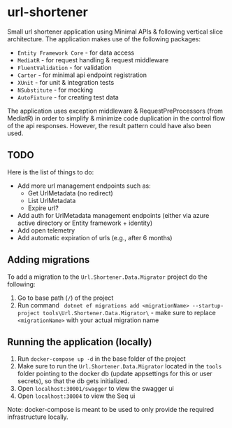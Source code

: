 # url-shortener
Small url shortener application using Minimal APIs & following vertical slice architecture. 
The application makes use of the following packages:
- `Entity Framework Core` - for data access
- `MediatR` - for request handling & request middleware
- `FluentValidation` - for validation
- `Carter` - for minimal api endpoint registration
- `XUnit` - for unit & integration tests
- `NSubstitute` - for mocking
- `AutoFixture` - for creating test data

The application uses exception middleware & RequestPreProcessors (from MediatR) in order to simplify & minimize code duplication in the control flow of the api responses. However, the result pattern could have also been used.

## TODO
Here is the list of things to do:
- Add more url management endpoints such as:
  - Get UrlMetadata (no redirect)
  - List UrlMetadata
  - Expire url?
- Add auth for UrlMetadata management endpoints (either via azure active directory or Entity framework + identity)
- Add open telemetry
- Add automatic expiration of urls (e.g., after 6 months)

## Adding migrations
To add a migration to the `Url.Shortener.Data.Migrator` project do the following:
1. Go to base path (`/`) of the project
2. Run command ` dotnet ef migrations add <migrationName> --startup-project tools\Url.Shortener.Data.Migrator\` - make sure to replace `<migrationName>` with your actual migration name

## Running the application (locally)
1. Run `docker-compose up -d` in the base folder of the project
2. Make sure to run the `Url.Shortener.Data.Migrator` located in the `tools` folder pointing to the docker db (update appsettings for this or user secrets), so that the db gets initialized.
3. Open `localhost:30001/swagger` to view the swagger ui
4. Open `localhost:30004` to view the Seq ui

Note: docker-compose is meant to be used to only provide the required infrastructure locally.